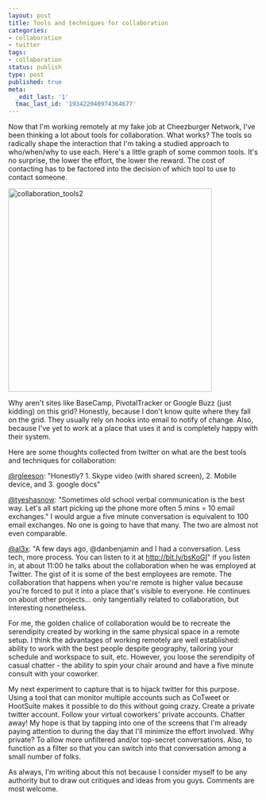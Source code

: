 ```yaml
---
layout: post
title: Tools and techniques for collaboration
categories:
- collaboration
- twitter
tags:
- collaboration
status: publish
type: post
published: true
meta:
  _edit_last: '1'
  tmac_last_id: '193422040974364677'
---
```

Now that I'm working remotely at my fake job at Cheezburger Network, I've been thinking a lot about tools for collaboration. What works? The tools so radically shape the interaction that I'm taking a studied approach to who/when/why to use each. Here's a little graph of some common tools. It's no surprise, the lower the effort, the lower the reward. The cost of contacting has to be factored into the decision of which tool to use to contact someone.

<img src="http://skinnywhitegirl.com/blog/wp-content/uploads/2010/06/collaboration_tools2.gif" alt="collaboration_tools2" title="collaboration_tools2" width="410" height="410" class="aligncenter size-full wp-image-76" />

Why aren't sites like BaseCamp, PivotalTracker or Google Buzz (just kidding)  on this grid? Honestly, because I don't know quite where they fall on the grid. They usually rely on hooks into email to notify of change. Also, because I've yet to work at a place that uses it and is completely happy with their system.

Here are some thoughts collected from twitter on what are the best tools and techniques for collaboration:

<a href="http://twitter.com/rgleeson">@rgleeson</a>: "Honestly? 1. Skype video (with shared screen), 2. Mobile device, and 3. google docs"

<a href="http://twitter.com/tyeshasnow">@tyeshasnow</a>: "Sometimes old school verbal communication is the best way. Let's all start picking up the phone more often 5 mins = 10 email exchanges." I would argue a five minute conversation is equivalent to 100 email exchanges. No one is going to have that many. The two are almost not even comparable.

<a href="http://twitter.com/al3x">@al3x</a>: "A few days ago, @danbenjamin and I had a conversation. Less tech, more process. You can listen to it at <a href="http://bit.ly/bsKoGI">http://bit.ly/bsKoGI</a>"
If you listen in, at about 11:00 he talks about the collaboration when he was employed at Twitter. The gist of it is some of the best employees are remote. The collaboration that happens when you're remote is higher value because you're forced to put it into a place that's visible to everyone. He continues on about other projects... only tangentially related to collaboration, but interesting nonetheless.

For me, the golden chalice of collaboration would be to recreate the serendipity created by working in the same physical space in a remote setup. I think the advantages of working remotely are well established: ability to work with the best people despite geography, tailoring your schedule and workspace to suit, etc. However, you loose the serendipity of casual chatter - the ability to spin your chair around and have a five minute consult with your coworker.

My next experiment to capture that is to hijack twitter for this purpose. Using a tool that can monitor multiple accounts such as CoTweet or HootSuite makes it possible to do this without going crazy. Create a private twitter account. Follow your virtual coworkers' private accounts. Chatter away! My hope is that by tapping into one of the screens that I'm already paying attention to during the day that I'll minimize the effort involved. Why private? To allow more unfiltered and/or top-secret conversations. Also, to function as a filter so that you can switch into that conversation among a small number of folks.

As always, I'm writing about this not because I consider myself to be any authority but to draw out critiques and ideas from you guys. Comments are most welcome.
